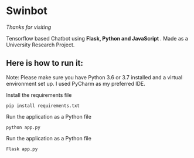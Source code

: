 # Swinbot
*Thanks for visiting*

Tensorflow based Chatbot using <strong>Flask, Python and JavaScript </strong>. 
Made as a University Research Project.

## Here is how to run it:

Note: Please make sure you have Python 3.6 or 3.7 installed and a virtual environment set up. I used PyCharm as my preferred IDE.

Install the requirements file

```
pip install requirements.txt
```

Run the application as a Python file

```
python app.py
```

Run the application as a Python file

```
Flask app.py
```
